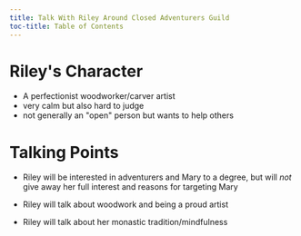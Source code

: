 ```yaml
---
title: Talk With Riley Around Closed Adventurers Guild
toc-title: Table of Contents
---
```


# Riley's Character

- A perfectionist woodworker/carver artist
- very calm but also hard to judge
- not generally an "open" person but wants to help others

# Talking Points

- Riley will be interested in adventurers and Mary to a degree, but will *not* give away her full interest and reasons for targeting Mary

- Riley will talk about woodwork and being a proud artist

- Riley will talk about her monastic tradition/mindfulness

